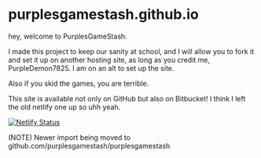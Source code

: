 # purplesgamestash.github.io


hey, welcome to PurplesGameStash.

I made this project to keep our sanity at school, and I will allow you to fork it and set it up on another hosting site, as long as you credit me, PurpleDemon7825. I am on an alt to set up the site.

Also if you skid the games, you are terrible.

This site is available not only on GitHub but also on Bitbucket! I think I left the old netlify one up so uhh yeah.

[![Netlify Status](https://api.netlify.com/api/v1/badges/a8ba8d01-af22-4409-a443-6769ef12d4b4/deploy-status)](https://app.netlify.com/sites/enrichingstudents/deploys)

(NOTE) Newer import being moved to github.com/purplesgamestash/purplesgamestash
